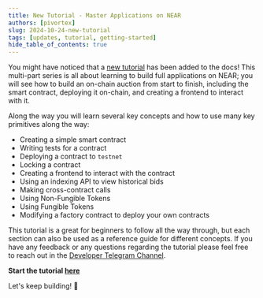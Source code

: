 ```yaml
---
title: New Tutorial - Master Applications on NEAR
authors: [pivortex]
slug: 2024-10-24-new-tutorial
tags: [updates, tutorial, getting-started]
hide_table_of_contents: true
---
```


You might have noticed that a [new tutorial](/tutorials/auction/introduction) has been added to the docs! This multi-part series is all about learning to build full applications on NEAR; you will see how to build an on-chain auction from start to finish, including the smart contract, deploying it on-chain, and creating a frontend to interact with it.

<!-- truncate -->

Along the way you will learn several key concepts and how to use many key primitives along the way: 
- Creating a simple smart contract
- Writing tests for a contract
- Deploying a contract to `testnet`
- Locking a contract
- Creating a frontend to interact with the contract
- Using an indexing API to view historical bids
- Making cross-contract calls
- Using Non-Fungible Tokens
- Using Fungible Tokens
- Modifying a factory contract to deploy your own contracts

This tutorial is a great for beginners to follow all the way through, but each section can also be used as a reference guide for different concepts. If you have any feedback or any questions regarding the tutorial please feel free to reach out in the [Developer Telegram Channel](https://t.me/neardev). 

**Start the tutorial [here](/tutorials/auction/introduction)**

Let's keep building! 🚀
